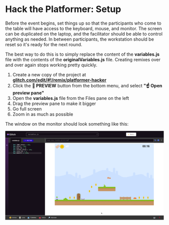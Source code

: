 # Hack the Platformer: Setup
Before the event begins, set things up so that the participants who come to the table will have access to the keyboard, mouse, and monitor. The screen can be duplicated on the laptop, and the facilitator should be able to control anything as needed. In between participants, the workstation should be reset so it's ready for the next round.

The best way to do this is to simply replace the content of the **variables.js** file with the contents of the **originalVariables.js** file. Creating remixes over and over again stops working pretty quickly.

1. Create a new copy of the project at [**glitch.com/edit/#!/remix/platformer-hacker**](https://glitch.com/edit/#!/remix/platformer-hacker)
2. Click the **🔎 PREVIEW** button from the bottom menu, and select **"☝ Open preview pane"**
3. Open the **variables.js** file from the Files pane on the left
4. Drag the preview pane to make it bigger
5. Go full screen
6. Zoom in as much as possible

The window on the monitor should look something like this:

![](../../Assets/PlatformHackerScreenshot.png)
